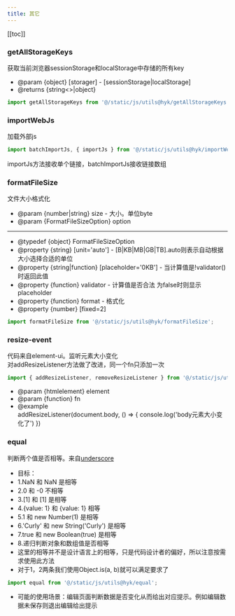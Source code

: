 ```yaml
---
title: 其它
---
```


[[toc]]

### getAllStorageKeys
获取当前浏览器sessionStorage和localStorage中存储的所有key
* @param {object} [storager] - [sessionStorage|localStorage]
* @returns {string<>|object}

```js
import getAllStorageKeys from '@/static/js/utils@hyk/getAllStorageKeys';
```

### importWebJs
加载外部js

```js
import batchImportJs, { importJs } from '@/static/js/utils@hyk/importWebJs';
```
importJs方法接收单个链接，batchImportJs接收链接数组

### formatFileSize
文件大小格式化
* @param {number|string} size - 大小。单位byte
* @param {FormatFileSizeOption} option
---
* @typedef {object} FormatFileSizeOption
* @property {string} [unit='auto'] - [B|KB|MB|GB|TB].auto则表示自动根据大小选择合适的单位
* @property {string|function} [placeholder='0KB'] - 当计算值是!validator()时返回此值
* @property {function} validator - 计算值是否合法 为false时则显示placeholder
* @property {function} format - 格式化
* @property {number} [fixed=2]

```js
import formatFileSize from '@/static/js/utils@hyk/formatFileSize';
```
<coder module="formatFileSize" default-input="formatFileSize(123456, { fixed: 2, validator: () => true })"></coder>

### resize-event
代码来自element-ui。监听元素大小变化   
对addResizeListener方法做了改进，同一个fn只添加一次

```js
import { addResizeListener, removeResizeListener } from '@/static/js/utils@hyk/resize-event';
```
* @param {htmlelement} element
* @param {function} fn
* @example   
 addResizeListener(document.body, () => { console.log('body元素大小变化了') })

 ### equal
 判断两个值是否相等。来自[underscore](https://github.com/mqyqingfeng/Blog/issues/41)
* 目标：
* 1.NaN 和 NaN 是相等
* 2.0 和 -0 不相等
* 3.[1] 和 [1] 是相等
* 4.{value: 1} 和 {value: 1} 相等
* 5.1 和 new Number(1) 是相等
* 6.'Curly' 和 new String('Curly') 是相等
* 7.true 和 new Boolean(true) 是相等
* 8.递归判断对象和数组值是否相等
* 这里的相等并不是设计语言上的相等，只是代码设计者的偏好，所以注意按需求使用此方法
* 对于1，2两条我们使用Object.is(a, b)就可以满足要求了

```js
import equal from '@/static/js/utils@hyk/equal';
```

* 可能的使用场景：编辑页面判断数据是否变化从而给出对应提示。例如编辑数据未保存则退出编辑给出提示

<coder module="equal" default-input="var arr1 = [{ a: 'a' }, { b: 'b' }];
var arr2 = [{ a: 'a' }, { b: 'b' }];
equal(arr1, arr2)"></coder>